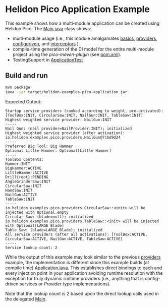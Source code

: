 # Helidon Pico Application Example

This example shows how a multi-module application can be created using Helidon Pico. The
[Main.java](./src/main/java/io/helidon/examples/pico/application/Main.java) class shows:

* multi-module usage (i.e., this module amalgamates [basics](../basics), [providers](../providers), [configdriven](../configdriven), and [interceptors](../interceptors) ).
* compile-time generation of the DI model for the entire multi-module project using the _pico-maven-plugin_ (see [pom.xml](./pom.xml)).
* TestingSupport in [ApplicationTest](src/test/java/io/helidon/examples/pico/application/PicoApplicationTest.java)

## Build and run

```bash
mvn package
java -jar target/helidon-examples-pico-application.jar
```

Expected Output:
```
Startup service providers (ranked according to weight, pre-activated): [ToolBox:INIT, CircularSaw:INIT, NailGun:INIT, TableSaw:INIT]
Highest weighted service provider: NailGun:INIT
-----
Nail Gun: (nail provider=NailProvider:INIT); initialized
Highest weighted service provider (after activation): io.helidon.examples.pico.providers.NailGun@7cbd9d24
-----
Preferred Big Tool: Big Hammer
Optional Little Hammer: Optional[Little Hammer]
-----
ToolBox Contents:
Hammer:INIT
BigHammer:ACTIVE
LittleHammer:ACTIVE
Drill{root}:PENDING
AngleGrinderSaw:INIT
CircularSaw:INIT
HandSaw:INIT
NailGun:ACTIVE
TableSaw:INIT
-----
io.helidon.examples.pico.providers.CircularSaw::<init> will be injected with Optional.empty
Circular Saw: (blade=null); initialized
io.helidon.examples.pico.providers.TableSaw::<init> will be injected with Optional[LARGE Blade]
Table Saw: (blade=LARGE Blade); initialized
All service providers (after all activations): [ToolBox:ACTIVE, CircularSaw:ACTIVE, NailGun:ACTIVE, TableSaw:ACTIVE]
-----
Service lookup count: 2
```

While the output of this example may look similar to the previous [providers](../providers) example, the implementation is different since this example builds (at compile time) [Application.java](target/generated-sources/annotations/io/helidon/examples/pico/application/Pico$$Application.java). This establishes direct bindings to each and every injection point in your application avoiding runtime resolution with the exception for truly dynamic runtime providers (i.e., anything that is config-driven services or _Provider_ type implementations).

Note that the lookup count is 2 based upon the direct lookup calls used in the delegated [Main](../basics/src/main/java/io/helidon/examples/pico/basics/Main.java).
